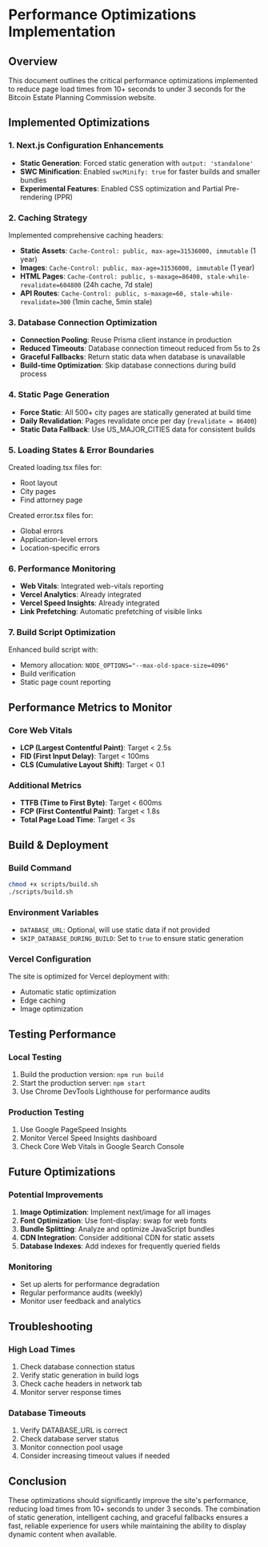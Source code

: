 # Performance Optimizations Implementation

## Overview
This document outlines the critical performance optimizations implemented to reduce page load times from 10+ seconds to under 3 seconds for the Bitcoin Estate Planning Commission website.

## Implemented Optimizations

### 1. Next.js Configuration Enhancements
- **Static Generation**: Forced static generation with `output: 'standalone'`
- **SWC Minification**: Enabled `swcMinify: true` for faster builds and smaller bundles
- **Experimental Features**: Enabled CSS optimization and Partial Pre-rendering (PPR)

### 2. Caching Strategy
Implemented comprehensive caching headers:
- **Static Assets**: `Cache-Control: public, max-age=31536000, immutable` (1 year)
- **Images**: `Cache-Control: public, max-age=31536000, immutable` (1 year)
- **HTML Pages**: `Cache-Control: public, s-maxage=86400, stale-while-revalidate=604800` (24h cache, 7d stale)
- **API Routes**: `Cache-Control: public, s-maxage=60, stale-while-revalidate=300` (1min cache, 5min stale)

### 3. Database Connection Optimization
- **Connection Pooling**: Reuse Prisma client instance in production
- **Reduced Timeouts**: Database connection timeout reduced from 5s to 2s
- **Graceful Fallbacks**: Return static data when database is unavailable
- **Build-time Optimization**: Skip database connections during build process

### 4. Static Page Generation
- **Force Static**: All 500+ city pages are statically generated at build time
- **Daily Revalidation**: Pages revalidate once per day (`revalidate = 86400`)
- **Static Data Fallback**: Use US_MAJOR_CITIES data for consistent builds

### 5. Loading States & Error Boundaries
Created loading.tsx files for:
- Root layout
- City pages
- Find attorney page

Created error.tsx files for:
- Global errors
- Application-level errors
- Location-specific errors

### 6. Performance Monitoring
- **Web Vitals**: Integrated web-vitals reporting
- **Vercel Analytics**: Already integrated
- **Vercel Speed Insights**: Already integrated
- **Link Prefetching**: Automatic prefetching of visible links

### 7. Build Script Optimization
Enhanced build script with:
- Memory allocation: `NODE_OPTIONS="--max-old-space-size=4096"`
- Build verification
- Static page count reporting

## Performance Metrics to Monitor

### Core Web Vitals
- **LCP (Largest Contentful Paint)**: Target < 2.5s
- **FID (First Input Delay)**: Target < 100ms
- **CLS (Cumulative Layout Shift)**: Target < 0.1

### Additional Metrics
- **TTFB (Time to First Byte)**: Target < 600ms
- **FCP (First Contentful Paint)**: Target < 1.8s
- **Total Page Load Time**: Target < 3s

## Build & Deployment

### Build Command
```bash
chmod +x scripts/build.sh
./scripts/build.sh
```

### Environment Variables
- `DATABASE_URL`: Optional, will use static data if not provided
- `SKIP_DATABASE_DURING_BUILD`: Set to `true` to ensure static generation

### Vercel Configuration
The site is optimized for Vercel deployment with:
- Automatic static optimization
- Edge caching
- Image optimization

## Testing Performance

### Local Testing
1. Build the production version: `npm run build`
2. Start the production server: `npm start`
3. Use Chrome DevTools Lighthouse for performance audits

### Production Testing
1. Use Google PageSpeed Insights
2. Monitor Vercel Speed Insights dashboard
3. Check Core Web Vitals in Google Search Console

## Future Optimizations

### Potential Improvements
1. **Image Optimization**: Implement next/image for all images
2. **Font Optimization**: Use font-display: swap for web fonts
3. **Bundle Splitting**: Analyze and optimize JavaScript bundles
4. **CDN Integration**: Consider additional CDN for static assets
5. **Database Indexes**: Add indexes for frequently queried fields

### Monitoring
- Set up alerts for performance degradation
- Regular performance audits (weekly)
- Monitor user feedback and analytics

## Troubleshooting

### High Load Times
1. Check database connection status
2. Verify static generation in build logs
3. Check cache headers in network tab
4. Monitor server response times

### Database Timeouts
1. Verify DATABASE_URL is correct
2. Check database server status
3. Monitor connection pool usage
4. Consider increasing timeout values if needed

## Conclusion
These optimizations should significantly improve the site's performance, reducing load times from 10+ seconds to under 3 seconds. The combination of static generation, intelligent caching, and graceful fallbacks ensures a fast, reliable experience for users while maintaining the ability to display dynamic content when available.